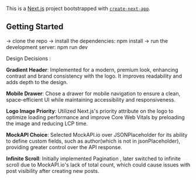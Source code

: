 This is a [Next.js](https://nextjs.org) project bootstrapped with [`create-next-app`](https://nextjs.org/docs/pages/api-reference/create-next-app).

## Getting Started

-> clone the repo
-> install the dependencies: npm install
-> run the development server: npm run dev

Design Decisions :

**Gradient Header**: Implemented for a modern, premium look, enhancing contrast and brand consistency with the logo. It improves readability and adds depth to the design.

**Mobile Drawer**: Chose a drawer for mobile navigation to ensure a clean, space-efficient UI while maintaining accessibility and responsiveness.

**Logo Image Priority**: Utilized Next.js's priority attribute on the logo to optimize loading performance and improve Core Web Vitals by preloading the image and reducing LCP time.

**MockAPI Choice**: Selected MockAPI.io over JSONPlaceholder for its ability to define custom fields, such as author(which is not in jsonPlaceholder), providing greater control over the API response.

**Infinite Scroll**: Initially implemented Pagination , later switched to infinite scroll due to MockAPI.io's lack of total count, which could cause issues with post visibility after creating new posts.


